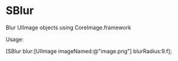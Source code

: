 SBlur
=====

Blur UIImage objects using CoreImage.framework

Usage:

[SBlur blur:[UIImage imageNamed:@"image.png"] blurRadius:9.f];

